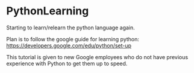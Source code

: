 # PythonLearning

Starting to learn/relearn the python language again.

Plan is to follow the google guide for learning python: https://developers.google.com/edu/python/set-up

This tutorial is given to new Google employees who do not have previous experience with Python to get them up to speed.
